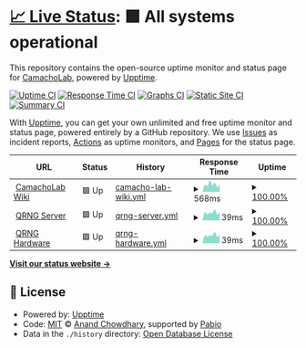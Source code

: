 # [📈 Live Status](https://BYUCamachoLab.github.io/camacholab-upptime): <!--live status--> **🟩 All systems operational**

This repository contains the open-source uptime monitor and status page for [CamachoLab](https://camacholab.byu.edu/), powered by [Upptime](https://github.com/upptime/upptime).

[![Uptime CI](https://github.com/BYUCamachoLab/camacholab-upptime/workflows/Uptime%20CI/badge.svg)](https://github.com/BYUCamachoLab/camacholab-upptime/actions?query=workflow%3A%22Uptime+CI%22)
[![Response Time CI](https://github.com/BYUCamachoLab/camacholab-upptime/workflows/Response%20Time%20CI/badge.svg)](https://github.com/BYUCamachoLab/camacholab-upptime/actions?query=workflow%3A%22Response+Time+CI%22)
[![Graphs CI](https://github.com/BYUCamachoLab/camacholab-upptime/workflows/Graphs%20CI/badge.svg)](https://github.com/BYUCamachoLab/camacholab-upptime/actions?query=workflow%3A%22Graphs+CI%22)
[![Static Site CI](https://github.com/BYUCamachoLab/camacholab-upptime/workflows/Static%20Site%20CI/badge.svg)](https://github.com/BYUCamachoLab/camacholab-upptime/actions?query=workflow%3A%22Static+Site+CI%22)
[![Summary CI](https://github.com/BYUCamachoLab/camacholab-upptime/workflows/Summary%20CI/badge.svg)](https://github.com/BYUCamachoLab/camacholab-upptime/actions?query=workflow%3A%22Summary+CI%22)

With [Upptime](https://upptime.js.org), you can get your own unlimited and free uptime monitor and status page, powered entirely by a GitHub repository. We use [Issues](https://github.com/BYUCamachoLab/camacholab-upptime/issues) as incident reports, [Actions](https://github.com/BYUCamachoLab/camacholab-upptime/actions) as uptime monitors, and [Pages](https://BYUCamachoLab.github.io/camacholab-upptime) for the status page.

<!--start: status pages-->
<!-- This summary is generated by Upptime (https://github.com/upptime/upptime) -->
<!-- Do not edit this manually, your changes will be overwritten -->
<!-- prettier-ignore -->
| URL | Status | History | Response Time | Uptime |
| --- | ------ | ------- | ------------- | ------ |
| <img alt="" src="https://icons.duckduckgo.com/ip3/camacholab.ee.byu.edu.ico" height="13"> [CamachoLab Wiki](https://camacholab.ee.byu.edu) | 🟩 Up | [camacho-lab-wiki.yml](https://github.com/BYUCamachoLab/camacholab-upptime/commits/HEAD/history/camacho-lab-wiki.yml) | <details><summary><img alt="Response time graph" src="./graphs/camacho-lab-wiki/response-time-week.png" height="20"> 568ms</summary><br><a href="https://BYUCamachoLab.github.io/camacholab-upptime/history/camacho-lab-wiki"><img alt="Response time 626" src="https://img.shields.io/endpoint?url=https%3A%2F%2Fraw.githubusercontent.com%2FBYUCamachoLab%2Fcamacholab-upptime%2FHEAD%2Fapi%2Fcamacho-lab-wiki%2Fresponse-time.json"></a><br><a href="https://BYUCamachoLab.github.io/camacholab-upptime/history/camacho-lab-wiki"><img alt="24-hour response time 541" src="https://img.shields.io/endpoint?url=https%3A%2F%2Fraw.githubusercontent.com%2FBYUCamachoLab%2Fcamacholab-upptime%2FHEAD%2Fapi%2Fcamacho-lab-wiki%2Fresponse-time-day.json"></a><br><a href="https://BYUCamachoLab.github.io/camacholab-upptime/history/camacho-lab-wiki"><img alt="7-day response time 568" src="https://img.shields.io/endpoint?url=https%3A%2F%2Fraw.githubusercontent.com%2FBYUCamachoLab%2Fcamacholab-upptime%2FHEAD%2Fapi%2Fcamacho-lab-wiki%2Fresponse-time-week.json"></a><br><a href="https://BYUCamachoLab.github.io/camacholab-upptime/history/camacho-lab-wiki"><img alt="30-day response time 590" src="https://img.shields.io/endpoint?url=https%3A%2F%2Fraw.githubusercontent.com%2FBYUCamachoLab%2Fcamacholab-upptime%2FHEAD%2Fapi%2Fcamacho-lab-wiki%2Fresponse-time-month.json"></a><br><a href="https://BYUCamachoLab.github.io/camacholab-upptime/history/camacho-lab-wiki"><img alt="1-year response time 626" src="https://img.shields.io/endpoint?url=https%3A%2F%2Fraw.githubusercontent.com%2FBYUCamachoLab%2Fcamacholab-upptime%2FHEAD%2Fapi%2Fcamacho-lab-wiki%2Fresponse-time-year.json"></a></details> | <details><summary><a href="https://BYUCamachoLab.github.io/camacholab-upptime/history/camacho-lab-wiki">100.00%</a></summary><a href="https://BYUCamachoLab.github.io/camacholab-upptime/history/camacho-lab-wiki"><img alt="All-time uptime 93.22%" src="https://img.shields.io/endpoint?url=https%3A%2F%2Fraw.githubusercontent.com%2FBYUCamachoLab%2Fcamacholab-upptime%2FHEAD%2Fapi%2Fcamacho-lab-wiki%2Fuptime.json"></a><br><a href="https://BYUCamachoLab.github.io/camacholab-upptime/history/camacho-lab-wiki"><img alt="24-hour uptime 100.00%" src="https://img.shields.io/endpoint?url=https%3A%2F%2Fraw.githubusercontent.com%2FBYUCamachoLab%2Fcamacholab-upptime%2FHEAD%2Fapi%2Fcamacho-lab-wiki%2Fuptime-day.json"></a><br><a href="https://BYUCamachoLab.github.io/camacholab-upptime/history/camacho-lab-wiki"><img alt="7-day uptime 100.00%" src="https://img.shields.io/endpoint?url=https%3A%2F%2Fraw.githubusercontent.com%2FBYUCamachoLab%2Fcamacholab-upptime%2FHEAD%2Fapi%2Fcamacho-lab-wiki%2Fuptime-week.json"></a><br><a href="https://BYUCamachoLab.github.io/camacholab-upptime/history/camacho-lab-wiki"><img alt="30-day uptime 100.00%" src="https://img.shields.io/endpoint?url=https%3A%2F%2Fraw.githubusercontent.com%2FBYUCamachoLab%2Fcamacholab-upptime%2FHEAD%2Fapi%2Fcamacho-lab-wiki%2Fuptime-month.json"></a><br><a href="https://BYUCamachoLab.github.io/camacholab-upptime/history/camacho-lab-wiki"><img alt="1-year uptime 93.22%" src="https://img.shields.io/endpoint?url=https%3A%2F%2Fraw.githubusercontent.com%2FBYUCamachoLab%2Fcamacholab-upptime%2FHEAD%2Fapi%2Fcamacho-lab-wiki%2Fuptime-year.json"></a></details>
| <img alt="" src="https://icons.duckduckgo.com/ip3/camacholab.ee.byu.edu.ico" height="13"> [QRNG Server](https://camacholab.ee.byu.edu/qrng) | 🟩 Up | [qrng-server.yml](https://github.com/BYUCamachoLab/camacholab-upptime/commits/HEAD/history/qrng-server.yml) | <details><summary><img alt="Response time graph" src="./graphs/qrng-server/response-time-week.png" height="20"> 39ms</summary><br><a href="https://BYUCamachoLab.github.io/camacholab-upptime/history/qrng-server"><img alt="Response time 58" src="https://img.shields.io/endpoint?url=https%3A%2F%2Fraw.githubusercontent.com%2FBYUCamachoLab%2Fcamacholab-upptime%2FHEAD%2Fapi%2Fqrng-server%2Fresponse-time.json"></a><br><a href="https://BYUCamachoLab.github.io/camacholab-upptime/history/qrng-server"><img alt="24-hour response time 32" src="https://img.shields.io/endpoint?url=https%3A%2F%2Fraw.githubusercontent.com%2FBYUCamachoLab%2Fcamacholab-upptime%2FHEAD%2Fapi%2Fqrng-server%2Fresponse-time-day.json"></a><br><a href="https://BYUCamachoLab.github.io/camacholab-upptime/history/qrng-server"><img alt="7-day response time 39" src="https://img.shields.io/endpoint?url=https%3A%2F%2Fraw.githubusercontent.com%2FBYUCamachoLab%2Fcamacholab-upptime%2FHEAD%2Fapi%2Fqrng-server%2Fresponse-time-week.json"></a><br><a href="https://BYUCamachoLab.github.io/camacholab-upptime/history/qrng-server"><img alt="30-day response time 45" src="https://img.shields.io/endpoint?url=https%3A%2F%2Fraw.githubusercontent.com%2FBYUCamachoLab%2Fcamacholab-upptime%2FHEAD%2Fapi%2Fqrng-server%2Fresponse-time-month.json"></a><br><a href="https://BYUCamachoLab.github.io/camacholab-upptime/history/qrng-server"><img alt="1-year response time 58" src="https://img.shields.io/endpoint?url=https%3A%2F%2Fraw.githubusercontent.com%2FBYUCamachoLab%2Fcamacholab-upptime%2FHEAD%2Fapi%2Fqrng-server%2Fresponse-time-year.json"></a></details> | <details><summary><a href="https://BYUCamachoLab.github.io/camacholab-upptime/history/qrng-server">100.00%</a></summary><a href="https://BYUCamachoLab.github.io/camacholab-upptime/history/qrng-server"><img alt="All-time uptime 92.87%" src="https://img.shields.io/endpoint?url=https%3A%2F%2Fraw.githubusercontent.com%2FBYUCamachoLab%2Fcamacholab-upptime%2FHEAD%2Fapi%2Fqrng-server%2Fuptime.json"></a><br><a href="https://BYUCamachoLab.github.io/camacholab-upptime/history/qrng-server"><img alt="24-hour uptime 100.00%" src="https://img.shields.io/endpoint?url=https%3A%2F%2Fraw.githubusercontent.com%2FBYUCamachoLab%2Fcamacholab-upptime%2FHEAD%2Fapi%2Fqrng-server%2Fuptime-day.json"></a><br><a href="https://BYUCamachoLab.github.io/camacholab-upptime/history/qrng-server"><img alt="7-day uptime 100.00%" src="https://img.shields.io/endpoint?url=https%3A%2F%2Fraw.githubusercontent.com%2FBYUCamachoLab%2Fcamacholab-upptime%2FHEAD%2Fapi%2Fqrng-server%2Fuptime-week.json"></a><br><a href="https://BYUCamachoLab.github.io/camacholab-upptime/history/qrng-server"><img alt="30-day uptime 100.00%" src="https://img.shields.io/endpoint?url=https%3A%2F%2Fraw.githubusercontent.com%2FBYUCamachoLab%2Fcamacholab-upptime%2FHEAD%2Fapi%2Fqrng-server%2Fuptime-month.json"></a><br><a href="https://BYUCamachoLab.github.io/camacholab-upptime/history/qrng-server"><img alt="1-year uptime 92.87%" src="https://img.shields.io/endpoint?url=https%3A%2F%2Fraw.githubusercontent.com%2FBYUCamachoLab%2Fcamacholab-upptime%2FHEAD%2Fapi%2Fqrng-server%2Fuptime-year.json"></a></details>
| <img alt="" src="https://icons.duckduckgo.com/ip3/camacholab.ee.byu.edu.ico" height="13"> [QRNG Hardware](https://camacholab.ee.byu.edu/qrng/binary/10) | 🟩 Up | [qrng-hardware.yml](https://github.com/BYUCamachoLab/camacholab-upptime/commits/HEAD/history/qrng-hardware.yml) | <details><summary><img alt="Response time graph" src="./graphs/qrng-hardware/response-time-week.png" height="20"> 39ms</summary><br><a href="https://BYUCamachoLab.github.io/camacholab-upptime/history/qrng-hardware"><img alt="Response time 51" src="https://img.shields.io/endpoint?url=https%3A%2F%2Fraw.githubusercontent.com%2FBYUCamachoLab%2Fcamacholab-upptime%2FHEAD%2Fapi%2Fqrng-hardware%2Fresponse-time.json"></a><br><a href="https://BYUCamachoLab.github.io/camacholab-upptime/history/qrng-hardware"><img alt="24-hour response time 28" src="https://img.shields.io/endpoint?url=https%3A%2F%2Fraw.githubusercontent.com%2FBYUCamachoLab%2Fcamacholab-upptime%2FHEAD%2Fapi%2Fqrng-hardware%2Fresponse-time-day.json"></a><br><a href="https://BYUCamachoLab.github.io/camacholab-upptime/history/qrng-hardware"><img alt="7-day response time 39" src="https://img.shields.io/endpoint?url=https%3A%2F%2Fraw.githubusercontent.com%2FBYUCamachoLab%2Fcamacholab-upptime%2FHEAD%2Fapi%2Fqrng-hardware%2Fresponse-time-week.json"></a><br><a href="https://BYUCamachoLab.github.io/camacholab-upptime/history/qrng-hardware"><img alt="30-day response time 48" src="https://img.shields.io/endpoint?url=https%3A%2F%2Fraw.githubusercontent.com%2FBYUCamachoLab%2Fcamacholab-upptime%2FHEAD%2Fapi%2Fqrng-hardware%2Fresponse-time-month.json"></a><br><a href="https://BYUCamachoLab.github.io/camacholab-upptime/history/qrng-hardware"><img alt="1-year response time 51" src="https://img.shields.io/endpoint?url=https%3A%2F%2Fraw.githubusercontent.com%2FBYUCamachoLab%2Fcamacholab-upptime%2FHEAD%2Fapi%2Fqrng-hardware%2Fresponse-time-year.json"></a></details> | <details><summary><a href="https://BYUCamachoLab.github.io/camacholab-upptime/history/qrng-hardware">100.00%</a></summary><a href="https://BYUCamachoLab.github.io/camacholab-upptime/history/qrng-hardware"><img alt="All-time uptime 81.61%" src="https://img.shields.io/endpoint?url=https%3A%2F%2Fraw.githubusercontent.com%2FBYUCamachoLab%2Fcamacholab-upptime%2FHEAD%2Fapi%2Fqrng-hardware%2Fuptime.json"></a><br><a href="https://BYUCamachoLab.github.io/camacholab-upptime/history/qrng-hardware"><img alt="24-hour uptime 100.00%" src="https://img.shields.io/endpoint?url=https%3A%2F%2Fraw.githubusercontent.com%2FBYUCamachoLab%2Fcamacholab-upptime%2FHEAD%2Fapi%2Fqrng-hardware%2Fuptime-day.json"></a><br><a href="https://BYUCamachoLab.github.io/camacholab-upptime/history/qrng-hardware"><img alt="7-day uptime 100.00%" src="https://img.shields.io/endpoint?url=https%3A%2F%2Fraw.githubusercontent.com%2FBYUCamachoLab%2Fcamacholab-upptime%2FHEAD%2Fapi%2Fqrng-hardware%2Fuptime-week.json"></a><br><a href="https://BYUCamachoLab.github.io/camacholab-upptime/history/qrng-hardware"><img alt="30-day uptime 100.00%" src="https://img.shields.io/endpoint?url=https%3A%2F%2Fraw.githubusercontent.com%2FBYUCamachoLab%2Fcamacholab-upptime%2FHEAD%2Fapi%2Fqrng-hardware%2Fuptime-month.json"></a><br><a href="https://BYUCamachoLab.github.io/camacholab-upptime/history/qrng-hardware"><img alt="1-year uptime 81.61%" src="https://img.shields.io/endpoint?url=https%3A%2F%2Fraw.githubusercontent.com%2FBYUCamachoLab%2Fcamacholab-upptime%2FHEAD%2Fapi%2Fqrng-hardware%2Fuptime-year.json"></a></details>

<!--end: status pages-->

[**Visit our status website →**](https://BYUCamachoLab.github.io/camacholab-upptime)

## 📄 License

- Powered by: [Upptime](https://github.com/upptime/upptime)
- Code: [MIT](./LICENSE) © [Anand Chowdhary](https://anandchowdhary.com), supported by [Pabio](https://pabio.com)
- Data in the `./history` directory: [Open Database License](https://opendatacommons.org/licenses/odbl/1-0/)
